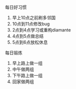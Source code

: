 
每日好习惯

1. 早上10点之前刷多邻国
2. 10点到11点修改bug
3. 2点到4点学习或重构diamante
4. 4点到5点做总结
5. 5点到6点放松休息

每日锻炼

1. 早上路上做一组
2. 中午做两组
3. 下午路上做一组
4. 回家做两组